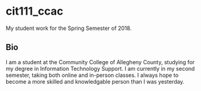 # cit111_ccac
My student work for the Spring Semester of 2018.

## Bio
I am a student at the Community College of Allegheny County, studying for my degree in Information Technology Support.
I am currently in my second semester, taking both online and in-person classes.
I always hope to become a more skilled and knowledgable person than I was yesterday.
